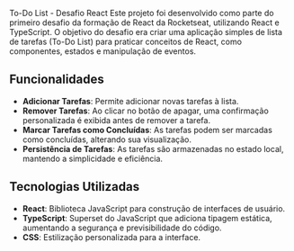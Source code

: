 To-Do List - Desafio React
Este projeto foi desenvolvido como parte do primeiro desafio da formação de React da Rocketseat, utilizando React e TypeScript. O objetivo do desafio era criar uma aplicação simples de lista de tarefas (To-Do List) para praticar conceitos de React, como componentes, estados e manipulação de eventos.

## Funcionalidades
- **Adicionar Tarefas**: Permite adicionar novas tarefas à lista.
- **Remover Tarefas**: Ao clicar no botão de apagar, uma confirmação personalizada é exibida antes de remover a tarefa.
- **Marcar Tarefas como Concluídas**: As tarefas podem ser marcadas como concluídas, alterando sua visualização.
- **Persistência de Tarefas**: As tarefas são armazenadas no estado local, mantendo a simplicidade e eficiência.

## Tecnologias Utilizadas
- **React**: Biblioteca JavaScript para construção de interfaces de usuário.
- **TypeScript**: Superset do JavaScript que adiciona tipagem estática, aumentando a segurança e previsibilidade do código.
- **CSS**: Estilização personalizada para a interface.
